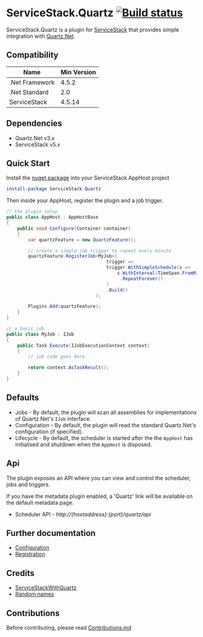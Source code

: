 # ServiceStack.Quartz  [![Build status](https://ci.appveyor.com/api/projects/status//branch/master?svg=true)](https://ci.appveyor.com/project/wwwlicious/servicestack.quartz/branch/master)

ServiceStack.Quartz is a plugin for [ServiceStack](https://servicestack.net/) that provides simple integration with [Quartz.Net](https://www.quartz-scheduler.net/).

## Compatibility

|Name|Min Version|
|---------|-----------|
|.Net Framework|4.5.2|
|.Net Standard |2.0 |
|ServiceStack|4.5.14|

## Dependencies

* Quartz.Net v3.x
* ServiceStack v5.x

## Quick Start

Install the [nuget package](https://www.nuget.org/packages/ServiceStack.Quartz/) into your ServiceStack AppHost project
 
```powershell
install-package ServiceStack.Quartz
```

Then inside your AppHost, register the plugin and a job trigger.

```csharp
// the plugin setup
public class AppHost : AppHostBase
{
    public void Configure(Container container)
    {
        var quartzFeature = new QuartzFeature();

        // create a simple job trigger to repeat every minute 
        quartzFeature.RegisterJob<MyJob>(
                                     trigger =>
                                     trigger.WithSimpleSchedule(s =>
                                         s.WithInterval(TimeSpan.FromMinutes(1))
                                          .RepeatForever()
                                     )
                                     .Build()
                                 );

        Plugins.Add(quartzFeature);
    }
}

// a basic job
public class MyJob : IJob 
{
    public Task Execute(IJobExecutionContext context)
    {
        // job code goes here

        return context.AsTaskResult();
    }
}
```

## Defaults

* Jobs - By default, the plugin will scan all assemblies for implementations of Quartz.Net's `IJob` interface.
* Configuration - By default, the plugin will read the standard Quartz.Net's configuration (if specified).
* Lifecycle - By default, the scheduler is started after the the `AppHost` has initialised and shutdown when the `AppHost` is disposed.

## Api

The plugin exposes an API where you can view and control the scheduler, jobs and triggers.

If you have the metadata plugin enabled, a 'Quartz' link will be available on the default metadata page.

* Scheduler API - *http://{hostaddress}:{port}/quartz/api*

## Further documentation

* [Configuration](docs/configuration.md)
* [Registration](docs/registration.md)

## Credits

* [ServiceStackWithQuartz](https://github.com/CodeRevver/ServiceStackWithQuartz)
* [Random names](https://gist.github.com/jesusgoku/7dda3c291229e1280b18)

## Contributions

Before contributing, please read [Contributions.md](docs/contributions.md)
